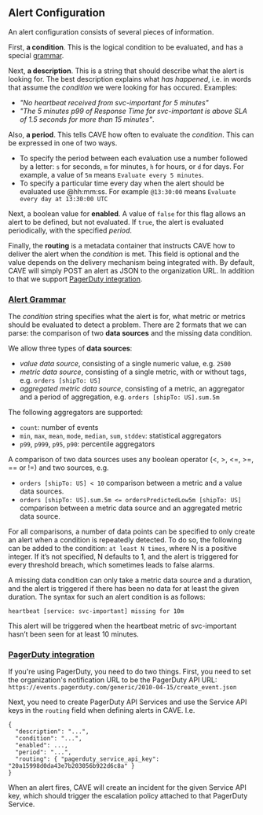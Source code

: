 ## Alert Configuration
An alert configuration consists of several pieces of information.

First, __a condition__. This is the logical condition to be evaluated, and has a special [grammar](#grammar).

Next, __a description__. This is a string that should describe what the alert is looking for. The best description explains what _has happened_, i.e. in words that assume the _condition_ we were looking for has occured. Examples:

* _"No heartbeat received from svc-important for 5 minutes"_
* _"The 5 minutes p99 of Response Time for svc-important is above SLA of 1.5 seconds for more than 15 minutes"_.

Also, __a period__. This tells CAVE how often to evaluate the _condition_. This can be expressed in one of two ways.

* To specify the period between each evaluation use a number followed by a letter: `s` for seconds, `m` for minutes, `h` for hours, or `d` for days. For example, a value of `5m` means `Evaluate every 5 minutes`.
* To specify a particular time every day when the alert should be evaluated use @hh:mm:ss. For example  `@13:30:00` means `Evaluate every day at 13:30:00 UTC`

Next, a boolean value for __enabled__. A value of `false` for this flag allows an alert to be defined, but not evaluated. If `true`, the alert is evaluated periodically, with the specified _period_.

Finally, the __routing__ is a metadata container that instructs CAVE how to deliver the alert when the _condition_ is met. This field is optional and the value depends on the delivery mechanism being integrated with. By default, CAVE will simply POST an alert as JSON to the organization URL. In addition to that we support [PagerDuty integration](#pagerduty).

### [Alert Grammar](id:grammar)
The _condition_ string specifies what the alert is for, what metric or metrics should be evaluated to detect a problem. There are 2 formats that we can parse: the comparison of two __data sources__ and the missing data condition.

We allow three types of __data sources__:

* _value data source_, consisting of a single numeric value, e.g. `2500`
* _metric data source_, consisting of a single metric, with or without tags, e.g. `orders [shipTo: US]`
* _aggregated metric data source_, consisting of a metric, an aggregator and a period of aggregation, e.g. `orders [shipTo: US].sum.5m`

The following aggregators are supported:

* `count`: number of events
* `min`, `max`, `mean`, `mode`, `median`, `sum`, `stddev`: statistical aggregators
* `p99`, `p999`, `p95`, `p90`: percentile aggregators

A comparison of two data sources uses any boolean operator (<, >, <=, >=, == or !=) and two sources, e.g.

* `orders [shipTo: US] < 10`  comparison between a metric and a value data sources.
* `orders [shipTo: US].sum.5m <= ordersPredictedLow5m [shipTo: US]` comparison between a metric data source and an aggregated metric data source.

For all comparisons, a number of data points can be specified to only create an alert when a condition is repeatedly detected. To do so, the following can be added to the condition: `at least N times`, where N is a positive integer. If it’s not specified, N defaults to 1, and the alert is triggered for every threshold breach, which sometimes leads to false alarms.

A missing data condition can only take a metric data source and a duration, and the alert is triggered if there has been no data for at least the given duration. The syntax for such an alert condition is as follows:

`heartbeat [service: svc-important] missing for 10m`

This alert will be triggered when the heartbeat metric of svc-important hasn’t been seen for at least 10 minutes.

### [PagerDuty integration](id:pagerduty)
If you're using PagerDuty, you need to do two things. First, you need to set the organization's notification URL to be the PagerDuty API URL:
`https://events.pagerduty.com/generic/2010-04-15/create_event.json`

Next, you need to create PagerDuty API Services and use the Service API keys in the `routing` field when defining alerts in CAVE. I.e.

```
{
  "description": "...",
  "condition": "...",
  "enabled": ...,
  "period": "...",
  "routing": { "pagerduty_service_api_key": "20a15998d0da43e7b203056b922d6c8a" }
}
```

When an alert fires, CAVE will create an incident for the given Service API key, which should trigger the escalation policy attached to that PagerDuty Service.
